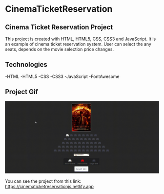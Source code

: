 # CinemaTicketReservation


<h2>Cinema Ticket Reservation Project</h2>

This project is created with HTML, HTML5, CSS, CSS3 and JavaScript. It is an example of cinema ticket reservation system. User can select the any seats, depends on the movie selection price changes. 

<h2>Technologies</h2>

-HTML -HTML5 -CSS -CSS3 -JavaScript -FontAwesome

<h2>Project Gif</h2>

![](cinema.gif)

You can see the project from this link: https://cinematicketreservationjs.netlify.app


